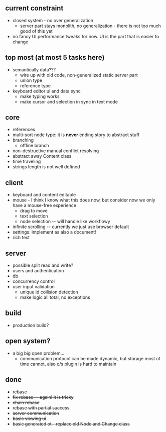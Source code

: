 
## current constraint

* closed system - no over generalization
    * server part stays monolith, no generalization - there is not too much good of this yet
* no fancy UI performance tweaks for now. UI is the part that is easier to change
    

## top most (at most 5 tasks here)

* semantically data???
    * wire up with old code, non-generalized static server part
    * union type
    * reference type
* keyboard editor ui and data sync
    * make typing works
    * make cursor and selection in sync in text mode

## core

* references
* multi-sort node type: it is **never** ending story to abstract stuff
* branching
    * offline branch
* non-destructive manual conflict resolving
* abstract away Content class
* time traveling
* strings length is not well defined

## client


* keyboard and content editable
* mouse - I think I know what this does now, but consider now we only have a mouse-free experience
    * drag to move
    * text selection
    * node selection -- will handle like workflowy
* infinite scrolling -- currently we just use browser default
* settings: implement as also a document!
* rich text

## server

* possible split read and write?
* users and authentication
* db
* concurrency control
* user input validation
    * unique id collision detection
    * make logic all total, no exceptions

## build

* production build?

## open system?

* a big big open problem...
    * communication protocol can be made dynamic, but storage most of time cannot, also c/s plugin is hard to maintain

## done

* ~~rebase~~
* ~~fix rebase -- again! it is tricky~~
* ~~chain rebase~~
* ~~rebase with partial success~~
* ~~server communication~~
* ~~basic viewing ui~~
* ~~basic generated ot - replace old Node and Change class~~
